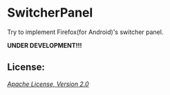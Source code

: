 SwitcherPanel
===

Try to implement Firefox(for Android)'s switcher panel.

__UNDER DEVELOPMENT!!!__

## License:

_[Apache License, Version 2.0](https://github.com/mthli/SwitcherView/blob/master/LICENSE "Apache License, Version 2.0")_
